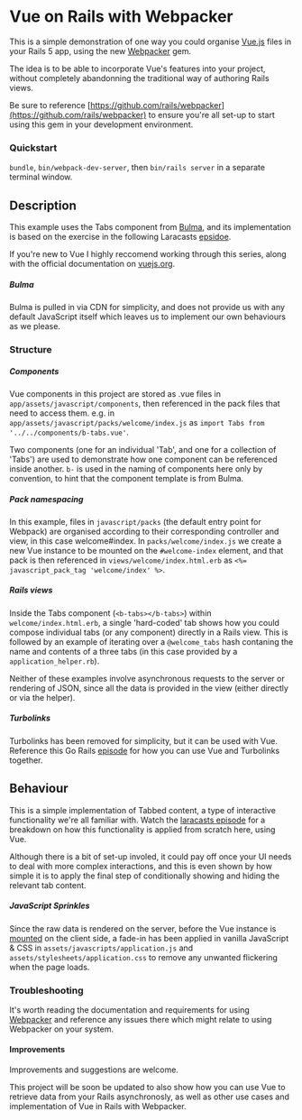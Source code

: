 # Vue on Rails with Webpacker
This is a simple demonstration of one way you could organise [Vue.js](https://github.com/vuejs/vue) files in your Rails 5 app, using the new [Webpacker](https://github.com/rails/webpacker) gem.

The idea is to be able to incorporate Vue's features into your project, without completely abandonning the traditional way of authoring Rails views.

Be sure to reference [https://github.com/rails/webpacker](https://github.com/rails/webpacker) to ensure you're all set-up to start using this gem in your development environment.

### Quickstart
`bundle`, `bin/webpack-dev-server`, then `bin/rails server` in a separate terminal window.

## Description
This example uses the Tabs component from [Bulma](https://github.com/jgthms/bulma), and its implementation is based on the exercise in the following Laracasts [epsidoe](https://laracasts.com/series/learn-vue-2-step-by-step/episodes/11).

If you're new to Vue I highly reccomend working through this series, along with the official documentation on [vuejs.org](https://vuejs.org).

##### Bulma
Bulma is pulled in via CDN for simplicity, and does not provide us with any default JavaScript itself which leaves us to implement our own behaviours as we please.

### Structure

##### Components
Vue components in this project are stored as .vue files in `app/assets/javascript/components`, then referenced in the pack files that need to access them. e.g. in `app/assets/javascript/packs/welcome/index.js` as `import Tabs from '../../components/b-tabs.vue'`.

Two components (one for an individual 'Tab', and one for a collection of 'Tabs') are used to demonstrate how one component can be referenced inside another. `b-` is used in the naming of components here only by convention, to hint that the component template is from Bulma.

##### Pack namespacing
In this example, files in `javascript/packs` (the default entry point for Webpack) are organised according to their corresponding controller and view, in this case welcome#index. In `packs/welcome/index.js` we create a new Vue instance to be mounted on the `#welcome-index` element, and that pack is then referenced in `views/welcome/index.html.erb` as `<%= javascript_pack_tag 'welcome/index' %>`.

##### Rails views
Inside the Tabs component (`<b-tabs></b-tabs>`) within `welcome/index.html.erb`, a single 'hard-coded' tab shows how you could compose individual tabs (or any component) directly in a Rails view. This is followed by an example of iterating over a `@welcome_tabs` hash contaning the name and contents of a three tabs (in this case provided by a `application_helper.rb`).

Neither of these examples involve asynchronous requests to the server or rendering of JSON, since all the data is provided in the view (either directly or via the helper).

##### Turbolinks
Turbolinks has been removed for simplicity, but it can be used with Vue. Reference this Go Rails [episode](https://gorails.com/episodes/how-to-use-vuejs-and-turbolinks-together) for how you can use Vue and Turbolinks together.

## Behaviour
This is a simple implementation of Tabbed content, a type of interactive functionality we're all familiar with. Watch the [laracasts episode](https://laracasts.com/series/learn-vue-2-step-by-step/episodes/11) for a breakdown on how this functionality is applied from scratch here, using Vue.

Although there is a bit of set-up involed, it could pay off once your UI needs to deal with more complex interactions, and this is even shown by how simple it is to apply the final step of conditionally showing and hiding the relevant tab content.

##### JavaScript Sprinkles
Since the raw data is rendered on the server, before the Vue instance is [mounted](https://vuejs.org/v2/guide/instance.html#Lifecycle-Diagram) on the client side, a fade-in has been applied in vanilla JavaScript & CSS in `assets/javascripts/application.js` and `assets/stylesheets/application.css` to remove any unwanted flickering when the page loads.

### Troubleshooting
It's worth reading the documentation and requirements for using [Webpacker](https://github.com/rails/webpacker) and reference any issues there which might relate to using Webpacker on your system.

#### Improvements
Improvements and suggestions are welcome.

This project will be soon be updated to also show how you can use Vue to retrieve data from your Rails asynchronosly, as well as other use cases and implementation of Vue in Rails with Webpacker.
